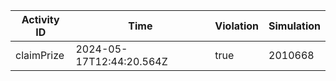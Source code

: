 | Activity ID | Time | Violation | Simulation |
| --- | --- | --- | --- |
| claimPrize | 2024-05-17T12:44:20.564Z | true | 2010668 |